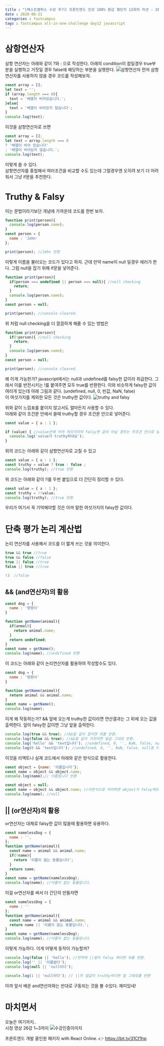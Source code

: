 ```yaml
---
title : "[패스트캠퍼스 수강 후기] 프론트엔드 인강 100% 환급 챌린지 12회차 미션 - 26강 삼항연산자, truthy와 falsy, 단축평가논리계산법"
date : 2020-08-21
categories : fastcampus 
tags : fastcampus all-in-one-challenge day12 javascript 
---
```

# 삼항연산자
삼항 연산자는 아래와 같이 ?와 : 으로 작성한다. 아래의 condition이 참일경우 true부분을 실행하고 거짓일 경우 false에 해당하는 부분을 실행한다.
![삼항연산자](/images/200820-1.png)
먼저 삼항연산자를 사용하지 않을 경우 코드를 작성해보자.
```javascript
const array = [];
let text = '';
if (array.length === 0){
  text = '배열이 비어있습니다.';
}else{
  text = '배열이 비어있지 않습니다';
}
console.log(text);
```
이것을 삼항연산자로 쓰면
```javascript
const array = [];
let text = array.length === 0 
? '배열이 비어 있습니다' 
: '배열이 비어있지 않습니다.';
console.log(text);
```
이렇게 쓸 수 있다.   
삼항연산자를 중첩해서 여러조건을 비교할 수도 있는데 그럴경우엔 오히려 보기 더 어려워서 그냥 if문을 추천한다. 

# Truthy & Falsy
이는 문법이라기보단 개념에 가까운데 코드를 한번 보자. 
```javascript
function print(person){
  console.log(person.name);
}
const person = {
  name : 'John'
};

print(person); //John 반환
```
이렇게 이름을 불러오는 코드가 있다고 하자. 근데 만약 name이 null 일경우 에러가 뜬다. 그럼 null을 잡기 위해 if문을 넣어준다.
```javascript
function print(person){
  if(person === undefined || person === null){ //null checking
    return;
  }
  console.log(person.name);
}
const person = null;

print(person); //console cleared.
```
위 처럼 null checking을 더 깔끔하게 해줄 수 있는 방법은
```javascript
function print(person){
  if(!person){ //null checking
    return;
  }
  console.log(person.name);
}
const person = null;

print(person); //console cleared.
```
왜 이게 가능한가? javascript에서는 null과 undefined를 falsy한 값이라 취급한다. 그래서 이를 반전시키는 !를 붙여주면 모두 true를 반환한다. 이와 비슷하게 falsy한 값이 여러개 있는데 아래 그림과 같다. (undefined, null, 0, 빈값, NaN, false)  
이 여섯가지를 제외한 모든 것은 truthy한 값이다.
![truthy and falsy](/images/200820-2.png)

위와 같이 느낌표를 붙이지 않고서도 얼마든지 사용할 수 있다.  
아래와 같이 조건문 안에서 쓸때 truthy할 경우 조건문 안으로 넣어준다. 
```javascript
const value = { a : 1 };

if (value) { //value안에 아까 여섯가지의 falsy한 값이 아닐 경우는 무조건 안으로 넣어줌
  console.log('value가 truthy하네요');
}
```
위의 코드는 아래와 깉이 삼항연산자로 고칠 수 있고
```javascript
const value = { a : 1 };
const truthy = value ? true : false ;
console.log(truthy); //true 반환
```
위 코드는 아래와 같이 !!를 두번 붙임으로 더 간단히 정리할 수 있다.
```javascript
const value = { a : 1 };
const truthy = !!value;
console.log(truthy); //true 반환
```
우리가 여기서 꼭 기억해야할 것은 아까 말한 여섯가지의 falsy한 값이다. 

# 단축 평가 논리 계산법
논리 연산자를 사용해서 코드를 더 짧게 쓰는 것을 의미한다.
```javascript
true && true //true
true && false //false
true || false //true
false || true //true

!3  //false
```

## && (and연산자)의 활용
```javascript
const dog = {
  name : '멍멍이'
}

function getName(animal){
  if(anmal){
    return animal.name;
  }
  return undefined;
}
const name = getName();
console.log(name); //undifined 반환
```
이 코드는 아래와 같이 논리연산자를 활용하여 작성할수도 있다.
```javascript
const dog = {
  name : '멍멍이'
}

function getName(animal){
  return animal && animal.name;
}
const name = getName();
console.log(name);
```
이게 왜 작동하는가? && 앞에 오는게 truthy한 값이라면 연산결과는 그 뒤에 오는 값을 출력한다. 앞이 falsy한 값이면 그냥 앞을 출력한다. 

``` javascript
console.log(true && true); //&&앞 값이 참이면 뒤를 반환.
console.log(false && true); //&&앞 값이 거짓이면 앞값 그대로 반환.
console.log('hello' && 'text입니다'); //undefined, 0, '', NaN, false, null등 falsy한 값이 아니면 뭐든 뒤를 반환
console.log(0 && 'text입니다'); //undefined, 0, '', NaN, false, null등 falsy한 값이면 그냥 앞을 반환
```
이것을 리액트나 실제 코드에서 아래와 같은 방식으로 활용한다.
```javascript
const object = {name: '이름입니다'};
const name = object && object.name;
console.log(name);// 이름입니다 반환
```
```javascript
const object = null;
const name = object && object.name; //이런식으로 처리하면 object가 falsy여도 에러를 띄우지 않음.
console.log(name); //null
```

## || (or연산자)의 활용
or연산자는 대체로 falsy한 값이 많을때 활용하면 유용하다.
```javascript
const namelessDog = {
  name : '',
};
function getName(animal){
  const name = animal && animal.name;
  if(!name){
    return '이름이 없는 동물입니다';
  }
  return name;
}
const name = getName(namelessDog);
console.log(name); //이름이 없는 동물입니다.
```
이걸 or연산자를 써서 더 간단히 만들자면
```javascript
const namelessDog = {
  name : ''
};
function getName(animal){
  const name = animal && animal.name;
  return name || '이름이 없는 동물입니다.';
}
const name = getName(namelessDog);
console.log(name); //이름이 없는 동물입니다.
```
이렇게 가능하다. 이게 어떻게 동작이 가능할까?
```javascript
console.log(false || 'hello'); //만약에 ||앞이 falsy 하다면 뒤를 반환.
console.log('' || '이름없다');
console.log(null || 'null이다');

console.log(1 || 'null이다'); // ||의 앞값이 truthy하다면 앞 그대로를 반환
```
아까 앞서 배운 and연산자와는 반대로 구동되는 것을 볼 수있다. 재미있네!

# 마치면서
오늘은 여기까지..    
시청 영상 26강 1~3까지
![수강인증이미지](/images/200820-3.jpeg)
   
프론트엔드 개발 올인원 패키지 with React Online. 👉 https://bit.ly/31Cf1hp